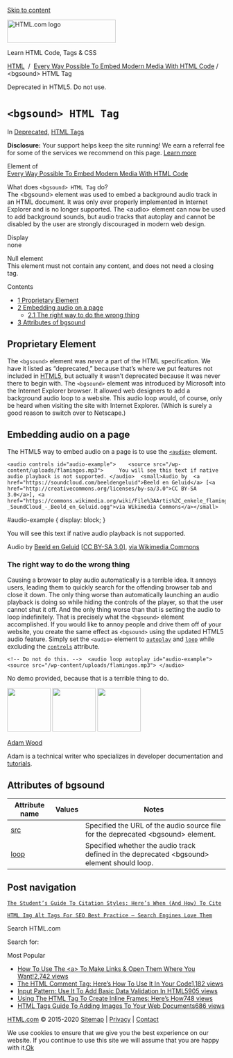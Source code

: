 <a href="#site-main" class="skip-link screen-reader-text">Skip to content</a>

<img src="https://html.com/wp-content/uploads/html-com-logo.png" alt="HTML.com logo" class="custom-logo sp-no-webp" srcset="https://html.com/wp-content/uploads/html-com-logo.png" width="250" height="53" />

[](https://html.com/)

Learn HTML Code, Tags & CSS

[HTML](https://html.com/)  /  [Every Way Possible To Embed Modern Media With HTML Code](https://html.com/media/) / &lt;bgsound&gt; HTML Tag

Deprecated in HTML5. Do not use.

`<bgsound> HTML Tag`
====================

In <span class="post-meta-category">[Deprecated](https://html.com/deprecated/), [HTML Tags](https://html.com/tags/)</span>

**Disclosure:** Your support helps keep the site running! We earn a referral fee for some of the services we recommend on this page. [Learn more](https://html.com/disclosure/)

Element of  
[Every Way Possible To Embed Modern Media With HTML Code](https://html.com/media/)

What does `<bgsound> HTML Tag` do?  
The &lt;bgsound&gt; element was used to embed a background audio track in an HTML document. It was only ever properly implemented in Internet Explorer and is no longer supported. The &lt;audio&gt; element can now be used to add background sounds, but audio tracks that autoplay and cannot be disabled by the user are strongly discouraged in modern web design.

Display  
none

Null element  
This element must not contain any content, and does not need a closing tag.

<span class="underline"></span>

Contents

-   [<span class="toc_number toc_depth_1">1</span> Proprietary Element](#Proprietary_Element)
-   [<span class="toc_number toc_depth_1">2</span> Embedding audio on a page](#Embedding_audio_on_a_page)
    -   [<span class="toc_number toc_depth_2">2.1</span> The right way to do the wrong thing](#The_right_way_to_do_the_wrong_thing)
-   [<span class="toc_number toc_depth_1">3</span> Attributes of bgsound](#Attributes_of_bgsound)

<span id="Proprietary_Element">Proprietary Element</span>
---------------------------------------------------------

The `<bgsound>` element was *never* a part of the HTML specification. We have it listed as “deprecated,” because that’s where we put features not included in [HTML5](https://html.com/html5/), but actually it wasn’t deprecated because it was never there to begin with. The `<bgsound>` element was introduced by Microsoft into the Internet Explorer browser. It allowed web designers to add a background audio loop to a website. This audio loop would, of course, only be heard when visiting the site with Internet Explorer. (Which is surely a good reason to switch over to Netscape.)

<span id="Embedding_audio_on_a_page">Embedding audio on a page</span>
---------------------------------------------------------------------

The HTML5 way to embed audio on a page is to use the [`<audio>`](https://html.com/tags/audio/) element.

    <audio controls id="audio-example">    <source src="/wp-content/uploads/flamingos.mp3">     You will see this text if native audio playback is not supported. </audio>  <small>Audio by  <a href="https://soundcloud.com/beeldengeluid">Beeld en Geluid</a> [<a href="http://creativecommons.org/licenses/by-sa/3.0">CC BY-SA 3.0</a>], <a href="https://commons.wikimedia.org/wiki/File%3AArtis%2C_enkele_flamingo's_-_SoundCloud_-_Beeld_en_Geluid.ogg">via Wikimedia Commons</a></small> 

\#audio-example { display: block; }

You will see this text if native audio playback is not supported.

<span class="small">Audio by [Beeld en Geluid](https://soundcloud.com/beeldengeluid) \[[CC BY-SA 3.0](https://creativecommons.org/licenses/by-sa/3.0)\], [via Wikimedia Commons](https://commons.wikimedia.org/wiki/File%3AArtis%2C_enkele_flamingo's_-_SoundCloud_-_Beeld_en_Geluid.ogg)</span>

### <span id="The_right_way_to_do_the_wrong_thing">The right way to do the wrong thing</span>

Causing a browser to play audio automatically is a terrible idea. It annoys users, leading them to quickly search for the offending browser tab and close it down. The only thing worse than automatically launching an audio playback is doing so while hiding the controls of the player, so that the user cannot shut it off. And the only thing worse than that is setting the audio to loop indefinitely. That is precisely what the `<bgsound>` element accomplished. If you would like to annoy people and drive them off of your website, you create the same effect as `<bgsound>` using the updated HTML5 audio feature. Simply set the `<audio>` element to [`autoplay`](https://html.com/attributes/audio-autoplay/) and [`loop`](https://html.com/attributes/audio-loop/) while excluding the [`controls`](https://html.com/attributes/audio-controls/) attribute.

    <!-- Do not do this. -->  <audio loop autoplay id="audio-example">    <source src="/wp-content/uploads/flamingos.mp3"> </audio> 

No demo provided, because that is a terrible thing to do.

<img src="http://html.com/wp-content/plugins/a3-lazy-load/assets/images/lazy_placeholder.gif" class="lazy lazy-hidden avatar avatar-100 photo" width="100" height="100" />

<img src="http://html.com/wp-content/plugins/a3-lazy-load/assets/images/lazy_placeholder.gif" class="lazy lazy-hidden avatar avatar-100 photo" width="100" height="100" />

<img src="https://secure.gravatar.com/avatar/3af4194cc38fbc6d4e68fbe7536347d5?s=100&amp;d=mm&amp;r=g" class="avatar avatar-100 photo" srcset="https://secure.gravatar.com/avatar/3af4194cc38fbc6d4e68fbe7536347d5?s=200&amp;d=mm&amp;r=g 2x" width="100" height="100" />

[Adam Wood](https://html.com/author/html/)

<span class="fn">Adam is a technical writer who specializes in developer documentation and [tutorials](https://html.com/).</span>

[<span class="saboxplugin-icon-grey saboxplugin-icon-linkedin"></span>](https://www.linkedin.com/in/adammichaelwood)

<span id="tho-end-content" style="display: block; visibility: hidden;"></span>

<span id="Attributes_of_bgsound">Attributes of bgsound</span>
-------------------------------------------------------------

<table><thead><tr class="header"><th>Attribute name</th><th>Values</th><th>Notes</th></tr></thead><tbody><tr class="odd"><td><a href="https://html.com/attributes/bgsound-src/" class="linked-name deprecated">src</a><br />
</td><td></td><td>Specified the URL of the audio source file for the deprecated &lt;bgsound&gt; element.</td></tr><tr class="even"><td><a href="https://html.com/attributes/bgsound-loop/" class="linked-name deprecated">loop</a><br />
</td><td></td><td>Specified whether the audio track defined in the deprecated &lt;bgsound&gt; element should loop.</td></tr></tbody></table>

Post navigation
---------------

[<span class="nav-link-label"><span class="genericon genericon-previous"></span></span>`The Student’s Guide To Citation Styles: Here’s When (And How) To Cite`](https://html.com/resources/citation-guide/)

[`HTML Img Alt Tags For SEO Best Practice – Search Engines Love Them`<span class="nav-link-label"><span class="genericon genericon-next"></span></span>](https://html.com/attributes/img-alt/)

Search HTML.com

<span class="screen-reader-text">Search for:</span>

Most Popular

-   <a href="https://html.com/attributes/a-target/" class="popular_posts_bars_link">How To Use The &lt;a&gt; To Make Links &amp; Open Them Where You Want!</a><span class="popular_posts_bars_comment_count_hold"><a href="https://html.com/attributes/a-target/#comments" class="popular_posts_bars_comment_count">2,742 views</a><span class="popular_posts_bars_comment_count_triangle"></span></span>
-   <a href="https://html.com/tags/comment-tag/" class="popular_posts_bars_link">The HTML Comment Tag: Here’s How To Use It In Your Code</a><span class="popular_posts_bars_comment_count_hold"><a href="https://html.com/tags/comment-tag/#comments" class="popular_posts_bars_comment_count">1,182 views</a><span class="popular_posts_bars_comment_count_triangle"></span></span>
-   <a href="https://html.com/attributes/input-pattern/" class="popular_posts_bars_link">Input Pattern: Use It To Add Basic Data Validation In HTML5</a><span class="popular_posts_bars_comment_count_hold"><a href="https://html.com/attributes/input-pattern/#comments" class="popular_posts_bars_comment_count">905 views</a><span class="popular_posts_bars_comment_count_triangle"></span></span>
-   <a href="https://html.com/tags/iframe/" class="popular_posts_bars_link">Using The HTML Tag To Create Inline Frames: Here’s How</a><span class="popular_posts_bars_comment_count_hold"><a href="https://html.com/tags/iframe/#comments" class="popular_posts_bars_comment_count">748 views</a><span class="popular_posts_bars_comment_count_triangle"></span></span>
-   <a href="https://html.com/tags/img/" class="popular_posts_bars_link">HTML Tags Guide To Adding Images To Your Web Documents</a><span class="popular_posts_bars_comment_count_hold"><a href="https://html.com/tags/img/#comments" class="popular_posts_bars_comment_count">686 views</a><span class="popular_posts_bars_comment_count_triangle"></span></span>

[HTML.com](https://html.com/) © 2015-2020 [Sitemap](https://html.com/sitemap/) | [Privacy](https://html.com/privacy/) | [Contact](https://html.com/contact/)

<span id="cn-notice-text" class="cn-text-container">We use cookies to ensure that we give you the best experience on our website. If you continue to use this site we will assume that you are happy with it.</span><span id="cn-notice-buttons" class="cn-buttons-container"><a href="#" id="cn-accept-cookie" class="cn-set-cookie cn-button bootstrap button">Ok</a></span><a href="javascript:void(0);" id="cn-close-notice" class="cn-close-icon"></a>
